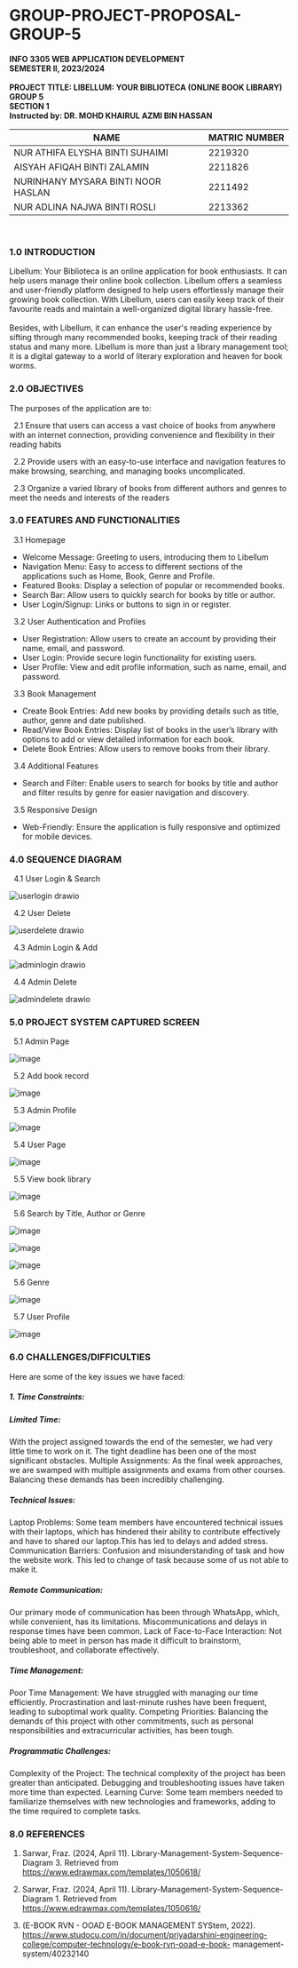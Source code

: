 # GROUP-PROJECT-PROPOSAL-GROUP-5 

<strong>INFO 3305 WEB APPLICATION DEVELOPMENT</strong>
<br>
<strong>SEMESTER II, 2023/2024 </strong>
<br><br>
<strong>PROJECT TITLE: LIBELLUM: YOUR BIBLIOTECA (ONLINE BOOK LIBRARY) </strong>
<br>
<strong>GROUP 5</strong>
<br>
<strong>SECTION 1</strong> <br>
<strong>Instructed by: DR. MOHD KHAIRUL AZMI BIN HASSAN</strong> <br>

|                NAME                |    MATRIC NUMBER   |
| ---------------------------------- | -------------------|
|   NUR ATHIFA ELYSHA BINTI SUHAIMI  |       2219320      |
|     AISYAH AFIQAH BINTI ZALAMIN    |       2211826      |
| NURINHANY MYSARA BINTI NOOR HASLAN |       2211492      |
|     NUR ADLINA NAJWA BINTI ROSLI   |       2213362      |

<br>

### 1.0 INTRODUCTION

Libellum: Your Biblioteca is an online application for book enthusiasts. It can help users manage their online book collection. Libellum offers a seamless and user-friendly platform designed to help users effortlessly manage their growing book collection. With Libellum, users can easily keep track of their favourite reads and maintain a well-organized digital library hassle-free. 
<br><br>
Besides, with Libellum, it can enhance the user's reading experience by sifting through many recommended books, keeping track of their reading status and many more. Libellum is more than just a library management tool; it is a digital gateway to a world of literary exploration and heaven for book worms.

### 2.0 OBJECTIVES

The purposes of the application are to:

&nbsp; 2.1 Ensure that users can access a vast choice of books from anywhere with an internet connection, providing convenience and flexibility in their reading habits
   
&nbsp; 2.2 Provide users with an easy-to-use interface and navigation features to make browsing, searching, and managing books uncomplicated.
 
&nbsp; 2.3 Organize a varied library of books from different authors and genres to meet the needs and interests of the readers

### 3.0 FEATURES AND FUNCTIONALITIES

  &nbsp; 3.1 Homepage
  - Welcome Message: Greeting to users, introducing them to Libellum
  - Navigation Menu: Easy to access to different sections of the applications such as Home, Book, Genre and Profile.
  - Featured Books: Display a selection of popular or recommended books.
  - Search Bar: Allow users to quickly search for books by title or author.
  - User Login/Signup: Links or buttons to sign in or register.
    
  &nbsp; 3.2 User Authentication and Profiles
  - User Registration: Allow users to create an account by providing their name, email, and password.
  - User Login: Provide secure login functionality for existing users.
  - User Profile: View and edit profile information, such as name, email, and password.

   &nbsp; 3.3 Book Management 
   - Create Book Entries: Add new books by providing details such as title, author, genre and date published.
   - Read/View Book Entries: Display list of books in the user’s library with options to add or view detailed information for each book.
   - Delete Book Entries: Allow users to remove books from their library.

   &nbsp; 3.4 Additional Features
   - Search and Filter: Enable users to search for books by title and author and filter results by genre for easier navigation and discovery.

   &nbsp; 3.5 Responsive Design
   - Web-Friendly: Ensure the application is fully responsive and optimized for mobile devices. 

### 4.0 SEQUENCE DIAGRAM

  &nbsp; 4.1 User Login & Search 

  ![userlogin drawio](https://github.com/nrathifa/INFO3305_GROUP_PROJECT_G5/assets/170921758/cd5384ee-b03b-437b-8840-b49a775ed99c)

  &nbsp; 4.2 User Delete
  
  ![userdelete drawio](https://github.com/nrathifa/INFO3305_GROUP_PROJECT_G5/assets/170921758/1e2bdae7-f840-41d5-bd8d-ebee2d4db7a0)

  &nbsp; 4.3 Admin Login & Add

  ![adminlogin drawio](https://github.com/nrathifa/INFO3305_GROUP_PROJECT_G5/assets/170921758/51106f5d-48de-4212-bdea-0e591ef6f6ff)
  
  &nbsp; 4.4 Admin Delete
  
  ![admindelete drawio](https://github.com/nrathifa/INFO3305_GROUP_PROJECT_G5/assets/170921758/12ad9399-498f-45e8-ade0-ac4b2d2a035d)
  
### 5.0 PROJECT SYSTEM CAPTURED SCREEN

&nbsp; 5.1 Admin Page 

![image](https://github.com/nrathifa/INFO3305_GROUP_PROJECT_G5/assets/170484794/01f467ed-1eeb-4bbe-bb59-8e711179078b)

&nbsp; 5.2 Add book record

![image](https://github.com/nrathifa/INFO3305_GROUP_PROJECT_G5/assets/170484794/1a037ce0-5680-480f-a0b2-8210f4ec00ec)

&nbsp; 5.3 Admin Profile

![image](https://github.com/nrathifa/INFO3305_GROUP_PROJECT_G5/assets/170484794/46e71d2d-3934-44c4-9529-c1f439d363bc)

&nbsp; 5.4 User Page 

![image](https://github.com/nrathifa/INFO3305_GROUP_PROJECT_G5/assets/170484794/d2b79db3-68b5-41a6-9e49-586c1b6ec265)
    
&nbsp; 5.5 View book library

![image](https://github.com/nrathifa/INFO3305_GROUP_PROJECT_G5/assets/170484794/4798ec7c-2df6-4f43-ba79-928e9c7fbbb6)

&nbsp; 5.6 Search by Title, Author or Genre

![image](https://github.com/nrathifa/INFO3305_GROUP_PROJECT_G5/assets/170484794/2712cd16-fd7e-430e-8eba-60cd205f4a82)

![image](https://github.com/nrathifa/INFO3305_GROUP_PROJECT_G5/assets/170484794/b64f829c-a43f-4ce8-aed1-9921cd2ae9fc)

![image](https://github.com/nrathifa/INFO3305_GROUP_PROJECT_G5/assets/170484794/28e17767-e20e-4cb2-a4f7-8413779c09af)

&nbsp; 5.6 Genre

![image](https://github.com/nrathifa/INFO3305_GROUP_PROJECT_G5/assets/170484794/0343e56b-142c-4303-8500-4d9628829096)

&nbsp; 5.7 User Profile

![image](https://github.com/nrathifa/INFO3305_GROUP_PROJECT_G5/assets/170484794/cbb75eb6-d655-49cf-bb46-3cb012706b73)


### 6.0 CHALLENGES/DIFFICULTIES
Here are some of the key issues we have faced:

##### 1. Time Constraints:

##### Limited Time: 
With the project assigned towards the end of the semester, we had very little time to work on it. The tight deadline has been one of the most significant obstacles.
Multiple Assignments: As the final week approaches, we are swamped with multiple assignments and exams from other courses. Balancing these demands has been incredibly challenging.

##### Technical Issues:
Laptop Problems: Some team members have encountered technical issues with their laptops, which has hindered their ability to contribute effectively and have to shared our laptop.This has led to delays and added stress.
Communication Barriers: Confusion and misunderstanding of task and how the website work. This led to change of task because some of us not able to make it.

##### Remote Communication: 
Our primary mode of communication has been through WhatsApp, which, while convenient, has its limitations. Miscommunications and delays in response times have been common.
Lack of Face-to-Face Interaction: Not being able to meet in person has made it difficult to brainstorm, troubleshoot, and collaborate effectively.

##### Time Management:
Poor Time Management: We have struggled with managing our time efficiently. Procrastination and last-minute rushes have been frequent, leading to suboptimal work quality.
Competing Priorities: Balancing the demands of this project with other commitments, such as personal responsibilities and extracurricular activities, has been tough.

##### Programmatic Challenges:
Complexity of the Project: The technical complexity of the project has been greater than anticipated. Debugging and troubleshooting issues have taken more time than expected.
Learning Curve: Some team members needed to familiarize themselves with new technologies and frameworks, adding to the time required to complete tasks.

### 8.0 REFERENCES
  1. Sarwar, Fraz. (2024, April 11). Library-Management-System-Sequence-Diagram 3. Retrieved from https://www.edrawmax.com/templates/1050618/


  2. Sarwar, Fraz. (2024, April 11). Library-Management-System-Sequence-Diagram 1. Retrieved from https://www.edrawmax.com/templates/1050616/


  3. (E-BOOK RVN - OOAD E-BOOK MANAGEMENT SYStem, 2022). https://www.studocu.com/in/document/priyadarshini-engineering-college/computer-technology/e-book-rvn-ooad-e-book-         management-system/40232140 

